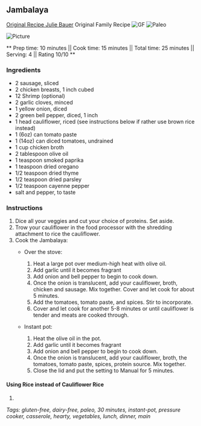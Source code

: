 ## Jambalaya

[Original Recipe Julie Bauer](https://paleomg.com/jambalaya/)
 Original Family Recipe
![GF](https://img.shields.io/badge/-Gluten--free-yellow.svg)
![Paleo](https://img.shields.io/badge/-Paleo-blueviolet.svg)

![Picture](../img/)

** Prep time: 10 minutes || Cook time: 15 minutes || Total time: 25 minutes || Serving: 4 || Rating 10/10 **

### Ingredients

- 2 sausage, sliced
- 2 chicken breasts, 1 inch cubed
- 12 Shrimp (optional)
- 2 garlic cloves, minced
- 1 yellow onion, diced
- 2 green bell pepper, diced, 1 inch
- 1 head cauliflower, riced (see instructions below if rather use brown rice instead)
- 1 (6oz) can tomato paste
- 1 (14oz) can diced tomatoes, undrained
- 1 cup chicken broth
- 2 tablespoon olive oil
- 1 teaspoon smoked paprika
- 1 teaspoon dried oregano
- 1/2 teaspoon dried thyme
- 1/2 teaspoon dried parsley
- 1/2 teaspoon cayenne pepper
- salt and pepper, to taste

### Instructions

1. Dice all your veggies and cut your choice of proteins. Set aside.  
2. Trow your cauliflower in the food processor with the shredding attachment to rice the cauliflower.
3. Cook the Jambalaya: 
    - Over the stove: 
	  1. Heat a large pot over medium-high heat with olive oil.
	  2. Add garlic until it becomes fragrant 
	  3. Add onion and bell pepper to begin to cook down.
	  4. Once the onion is translucent, add your cauliflower, broth, chicken and sausage. Mix together. Cover and let cook for about 5 minutes.
	  5. Add the tomatoes, tomato paste, and spices. Stir to incorporate.
	  6. Cover and let cook for another 5-8 minutes or until cauliflower is tender and meats are cooked through.
	  
   - Instant pot: 
      1. Heat the olive oil in the pot.
	  2. Add garlic until it becomes fragrant 
	  3. Add onion and bell pepper to begin to cook down.
	  4. Once the onion is translucent, add your cauliflower, broth, the tomatoes, tomato paste, spices, protein source. Mix together.
	  5. Close the lid and put the setting to Manual for 5 minutes. 
	  
#### Using Rice instead of Cauliflower Rice
1. 

_Tags: gluten-free, dairy-free, paleo, 30 minutes, instant-pot, pressure cooker, casserole, hearty, vegetables, lunch, dinner, main_